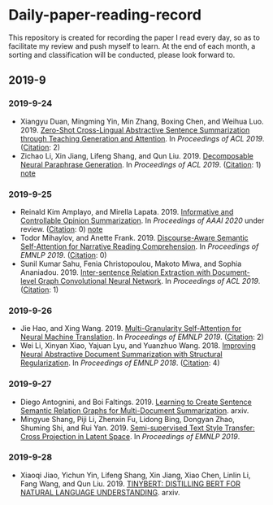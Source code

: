 ﻿# Daily-paper-reading-record
This repository is created for recording the paper I read every day, so as to facilitate my review and push myself to learn. At the end of each month, a sorting and classification will be conducted, please look forward to.


<h2 id="2019-9">2019-9</h2> 
<h3 id="2019-9-24">2019-9-24</h2> 

* Xiangyu Duan, Mingming Yin, Min Zhang, Boxing Chen, and Weihua Luo. 2019. [Zero-Shot Cross-Lingual Abstractive Sentence Summarization through Teaching Generation and Attention](https://www.aclweb.org/anthology/P19-1305). In *Proceedings of ACL 2019*. ([Citation](https://scholar.google.com.hk/scholar?cites=4447027845442382549&as_sdt=2005&sciodt=0,5&hl=en): 2)
* Zichao Li, Xin Jiang, Lifeng Shang, and Qun Liu. 2019. [Decomposable Neural Paraphrase Generation](https://www.aclweb.org/anthology/P19-1332). In *Proceedings of ACL 2019*. ([Citation](https://scholar.google.com/scholar?cites=2127186015147588496&as_sdt=2005&sciodt=0,5&hl=zh-CN): 1) [note](http://note.youdao.com/noteshare?id=8d71b8242865dfa535b65505241946ec&sub=E6790D1E9CAB4134A715BAE973C9FA38)


<h3 id="2019-9-24">2019-9-25</h2> 

* Reinald Kim Amplayo, and Mirella Lapata. 2019. [Informative and Controllable Opinion Summarization](https://arxiv.org/pdf/1909.02322.pdf). In *Proceedings of AAAI 2020* under review. ([Citation](https://x.glgoo.99lb.net/scholar?hl=zh-CN&as_sdt=0%2C5&as_ylo=2017&q=Informative+and+Controllable+Opinion+Summarization&btnG=): 0) [note](http://note.youdao.com/noteshare?id=6558877a3db80872501e6ca4eecebef7&sub=5777F8E9C1B34006933EAA608D1659E5)
* Todor Mihaylov, and Anette Frank. 2019. [Discourse-Aware Semantic Self-Attention for Narrative Reading Comprehension](https://arxiv.org/pdf/1909.02322.pdf). In *Proceedings of EMNLP 2019*. ([Citation](https://x.glgoo.99lb.net/scholar?hl=zh-CN&as_sdt=0%2C5&as_ylo=2017&q=Discourse-Aware+Semantic+Self-Attention+for+Narrative+Reading+Comprehension&btnG=): 0) 
* Sunil Kumar Sahu, Fenia Christopoulou, Makoto Miwa, and Sophia Ananiadou. 2019. [Inter-sentence Relation Extraction with Document-level Graph Convolutional Neural Network](https://www.aclweb.org/anthology/P19-1423). In *Proceedings of ACL 2019*. ([Citation](https://x.glgoo.99lb.net/scholar?cites=1934711288630767208&as_sdt=2005&sciodt=0,5&hl=zh-CN): 1) 


<h3 id="2019-9-24">2019-9-26</h2> 

* Jie Hao, and Xing Wang. 2019. [Multi-Granularity Self-Attention for Neural Machine Translation](https://arxiv.org/pdf/1909.02322.pdf). In *Proceedings of EMNLP 2019*. ([Citation](https://x.glgoo.99lb.net/scholar?cites=10526649931200051023&as_sdt=2005&sciodt=0,5&hl=zh-CN): 2) 
* Wei Li, Xinyan Xiao, Yajuan Lyu, and Yuanzhuo Wang. 2018. [Improving Neural Abstractive Document Summarization with Structural Regularization](https://www.aclweb.org/anthology/D18-1441). In *Proceedings of EMNLP 2018*. ([Citation](https://x.glgoo.99lb.net/scholar?cites=838295083193989575&as_sdt=2005&sciodt=0,5&hl=zh-CN): 4) 


<h3 id="2019-9-24">2019-9-27</h2> 

* Diego Antognini, and Boi Faltings. 2019. [Learning to Create Sentence Semantic Relation Graphs for Multi-Document Summarization](https://arxiv.org/pdf/1909.12231.pdf). arxiv.  
* Mingyue Shang, Piji Li, Zhenxin Fu, Lidong Bing, Dongyan Zhao, Shuming Shi, and Rui Yan. 2019. [Semi-supervised Text Style Transfer: Cross Projection in Latent Space](https://ai.tencent.com/ailab/nlp/dialogue/papers/EMNLP2019_mingyueshang.pdf). In *Proceedings of EMNLP 2019*. 


<h3 id="2019-9-28">2019-9-28</h2> 

* Xiaoqi Jiao, Yichun Yin, Lifeng Shang, Xin Jiang, Xiao Chen, Linlin Li, Fang Wang, and Qun Liu. 2019. [TINYBERT: DISTILLING BERT FOR NATURAL LANGUAGE UNDERSTANDING](https://arxiv.org/pdf/1909.10351.pdf). arxiv. 

